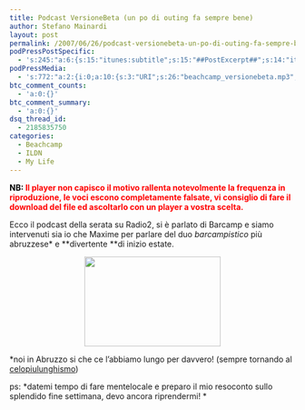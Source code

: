 ```yaml
---
title: Podcast VersioneBeta (un po di outing fa sempre bene)
author: Stefano Mainardi
layout: post
permalink: /2007/06/26/podcast-versionebeta-un-po-di-outing-fa-sempre-bene/
podPressPostSpecific:
  - 's:245:"a:6:{s:15:"itunes:subtitle";s:15:"##PostExcerpt##";s:14:"itunes:summary";s:15:"##PostExcerpt##";s:15:"itunes:keywords";s:17:"##WordPressCats##";s:13:"itunes:author";s:10:"##Global##";s:15:"itunes:explicit";s:2:"No";s:12:"itunes:block";s:2:"No";}";'
podPressMedia:
  - 's:772:"a:2:{i:0;a:10:{s:3:"URI";s:26:"beachcamp_versionebeta.mp3";s:5:"title";s:28:"BeachCamp Versionebeta 21/06";s:4:"type";s:9:"audio_mp3";s:4:"size";s:7:"2993664";s:8:"duration";s:4:"3:07";s:12:"previewImage";s:91:"http://www.mainardistefano.org/blog/wp-content/plugins/podpress//images/vpreview_center.png";s:10:"dimensionW";s:3:"320";s:10:"dimensionH";s:3:"240";s:3:"rss";s:2:"on";s:4:"atom";s:2:"on";}i:1;a:9:{s:3:"URI";s:24:"pubcamp_versionebeta.mp3";s:5:"title";s:26:"PubCamp Versionebeta 21/06";s:4:"type";s:9:"audio_mp3";s:4:"size";s:7:"2993664";s:8:"duration";s:4:"3:07";s:12:"previewImage";s:91:"http://www.stefanomainardi.com/wp-content/plugins/podpress//images/vpreview_center.png";s:10:"dimensionW";s:3:"320";s:10:"dimensionH";s:3:"240";s:4:"atom";s:2:"on";}}";'
btc_comment_counts:
  - 'a:0:{}'
btc_comment_summary:
  - 'a:0:{}'
dsq_thread_id:
  - 2185835750
categories:
  - Beachcamp
  - ILDN
  - My Life
---
```

<font color="#ff0000"><strong><font color="#000000">NB:</font> Il player non capisco il motivo rallenta notevolmente la frequenza in riproduzione, le voci escono completamente falsate, vi consiglio di fare il download del file ed ascoltarlo con un player a vostra scelta.</strong></font>

Ecco il podcast della serata su Radio2, si è parlato di Barcamp e siamo intervenuti sia io che Maxime per parlare del duo *barcampistico* più abruzzese* e **divertente **di inizio estate.

<p style="text-align: center">
  <a href="http://www.flickr.com/photos/giovy/sets/72157600501789798/"><img src="http://farm2.static.flickr.com/1415/630674289_0ba366845e_m.jpg" height="158" width="240" /></a>
</p>

*noi in Abruzzo si che ce l&#8217;abbiamo lungo per davvero! (sempre tornando al [celopiulunghismo][1])

ps: *datemi tempo di fare mentelocale e preparo il mio resoconto sullo splendido fine settimana, devo ancora riprendermi! *

 [1]: http://www.slideshare.net/senzaaggettivi/il-celhopiulunghismo-del-2007